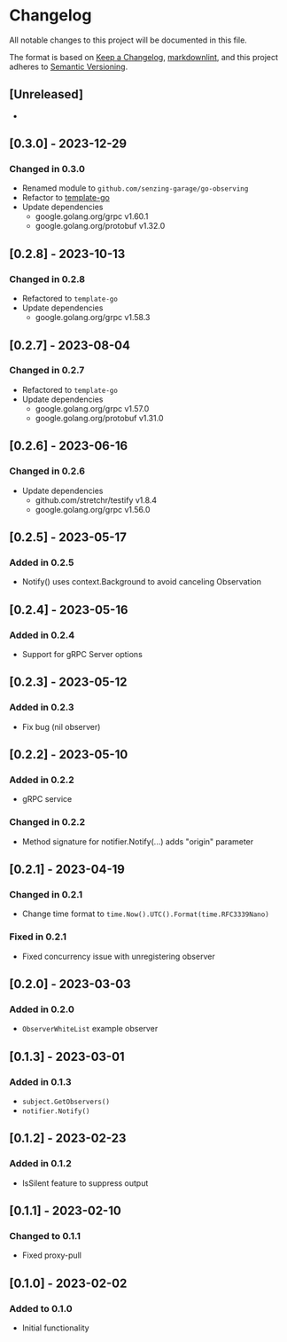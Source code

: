 # Changelog

All notable changes to this project will be documented in this file.

The format is based on [Keep a Changelog](https://keepachangelog.com/en/1.0.0/),
[markdownlint](https://dlaa.me/markdownlint/),
and this project adheres to [Semantic Versioning](https://semver.org/spec/v2.0.0.html).

## [Unreleased]

-

## [0.3.0] - 2023-12-29

### Changed in 0.3.0

- Renamed module to `github.com/senzing-garage/go-observing`
- Refactor to [template-go](https://github.com/senzing-garage/template-go)
- Update dependencies
  - google.golang.org/grpc v1.60.1
  - google.golang.org/protobuf v1.32.0

## [0.2.8] - 2023-10-13

### Changed in 0.2.8

- Refactored to `template-go`
- Update dependencies
  - google.golang.org/grpc v1.58.3

## [0.2.7] - 2023-08-04

### Changed in 0.2.7

- Refactored to `template-go`
- Update dependencies
  - google.golang.org/grpc v1.57.0
  - google.golang.org/protobuf v1.31.0

## [0.2.6] - 2023-06-16

### Changed in 0.2.6

- Update dependencies
  - github.com/stretchr/testify v1.8.4
  - google.golang.org/grpc v1.56.0

## [0.2.5] - 2023-05-17

### Added in 0.2.5

- Notify() uses context.Background to avoid canceling Observation

## [0.2.4] - 2023-05-16

### Added in 0.2.4

- Support for gRPC Server options

## [0.2.3] - 2023-05-12

### Added in 0.2.3

- Fix bug (nil observer)

## [0.2.2] - 2023-05-10

### Added in 0.2.2

- gRPC service

### Changed in 0.2.2

- Method signature for notifier.Notify(...) adds "origin" parameter

## [0.2.1] - 2023-04-19

### Changed in 0.2.1

- Change time format to `time.Now().UTC().Format(time.RFC3339Nano)`

### Fixed in 0.2.1

- Fixed concurrency issue with unregistering observer

## [0.2.0] - 2023-03-03

### Added in 0.2.0

- `ObserverWhiteList` example observer

## [0.1.3] - 2023-03-01

### Added in 0.1.3

- `subject.GetObservers()`
- `notifier.Notify()`

## [0.1.2] - 2023-02-23

### Added in 0.1.2

- IsSilent feature to suppress output

## [0.1.1] - 2023-02-10

### Changed to 0.1.1

- Fixed proxy-pull

## [0.1.0] - 2023-02-02

### Added to 0.1.0

- Initial functionality
